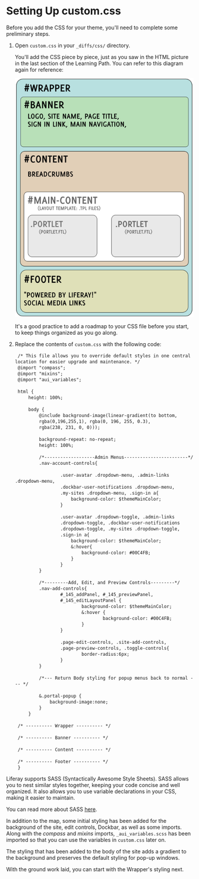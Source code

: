 # Setting Up custom.css [](id=setting-up-custom-css)

Before you add the CSS for your theme, you'll need to complete some preliminary
steps.

1.  Open `custom.css` in your `_diffs/css/` directory.

    You'll add the CSS piece by piece, just as you saw in the HTML picture
    in the last section of the Learning Path. You can refer to this diagram 
    again for reference:
    
    ![Figure 1: The HTML is broken up into sections.](../../../images/html-diagram.png)

    It's a good practice to add a roadmap to your CSS file before you start, to
    keep things organized as you go along.
 
2. Replace the contents of `custom.css` with the following code:

        /* This file allows you to override default styles in one central location for easier upgrade and maintenance. */
        @import "compass";
        @import "mixins";
        @import "aui_variables";

        html {
            height: 100%;

            body {
                @include background-image(linear-gradient(to bottom, 
                rgba(0,196,255,1), rgba(0, 196, 255, 0.3), 
                rgba(238, 231, 0, 0)));

                background-repeat: no-repeat;
                height: 100%;
                
                /*-------------------Admin Menus------------------------*/
                .nav-account-controls{
                
                        .user-avatar .dropdown-menu, .admin-links .dropdown-menu, 
                        .dockbar-user-notifications .dropdown-menu, 
                        .my-sites .dropdown-menu, .sign-in a{
                            background-color: $themeMainColor;  
                        }
                        
                        .user-avatar .dropdown-toggle, .admin-links 
                        .dropdown-toggle, .dockbar-user-notifications 
                        .dropdown-toggle, .my-sites .dropdown-toggle, 
                        .sign-in a{
                            background-color: $themeMainColor;
                            &:hover{
                                background-color: #00C4FB;
                            }
                        }
                }
                
                /*---------Add, Edit, and Preview Controls---------*/
                .nav-add-controls{
                        #_145_addPanel, #_145_previewPanel, 
                        #_145_editLayoutPanel {
                                background-color: $themeMainColor;
                                &:hover {
                                        background-color: #00C4FB;
                                }
                        }
                        
                        .page-edit-controls, .site-add-controls, 
                        .page-preview-controls, .toggle-controls{
                                border-radius:6px;
                        }
                }

                /*--- Return Body styling for popup menus back to normal --- */

                &.portal-popup {
                    background-image:none;
                }
            }

        /* ---------- Wrapper ---------- */

        /* ---------- Banner ---------- */

        /* ---------- Content ---------- */

        /* ---------- Footer ---------- */
        }
 
Liferay supports SASS (Syntactically Awesome Style Sheets). SASS allows you to
nest similar styles together, keeping your code concise and well organized. It
also allows you to use variable declarations in your CSS, making it easier to
maintain. 

You can read more about SASS [here](http://sass-lang.com/guide).

In addition to the map, some initial styling has been added for the background
of the site, edit controls, Dockbar, as well as some imports. Along with the
*compass* and *mixins* imports, `_aui_variables.scss` has been imported so that
you can use the variables in `custom.css` later on.

The styling that has been added to the body of the site adds a gradient to the
background and preserves the default styling for pop-up windows.

With the ground work laid, you can start with the Wrapper's styling next.
